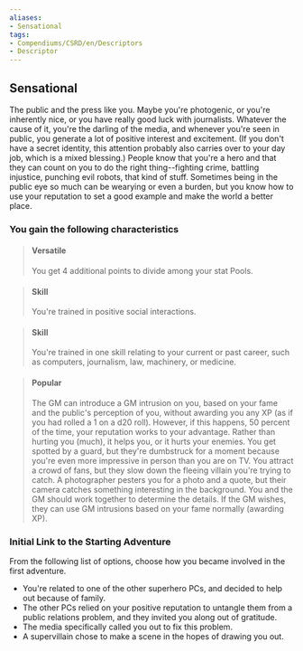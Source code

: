 ```yaml
---
aliases:
- Sensational
tags:
- Compendiums/CSRD/en/Descriptors
- Descriptor
---
```


## Sensational  
The public and the press like you. Maybe you're photogenic, or you're inherently nice, or you have really good luck with journalists. Whatever the cause of it, you're the darling of the media, and whenever you're seen in public, you generate a lot of positive interest and excitement. (If you don't have a secret identity, this attention probably also carries over to your day job, which is a mixed blessing.) People know that you're a hero and that they can count on you to do the right thing--fighting crime, battling injustice, punching evil robots, that kind of stuff. Sometimes being in the public eye so much can be wearying or even a burden, but you know how to use your reputation to set a good example and make the world a better place.
### You gain the following characteristics  
> #### Versatile
> You get 4 additional points to divide among your stat Pools.  

> #### Skill
> You're trained in positive social interactions.  

> #### Skill
> You're trained in one skill relating to your current or past career, such as computers, journalism, law, machinery, or medicine.  

> #### Popular
> The GM can introduce a GM intrusion on you, based on your fame and the public's perception of you, without awarding you any XP (as if you had rolled a 1 on a d20 roll). However, if this happens, 50 percent of the time, your reputation works to your advantage. Rather than hurting you (much), it helps you, or it hurts your enemies. You get spotted by a guard, but they're dumbstruck for a moment because you're even more impressive in person than you are on TV. You attract a crowd of fans, but they slow down the fleeing villain you're trying to catch. A photographer pesters you for a photo and a quote, but their camera catches something interesting in the background. You and the GM should work together to determine the details. If the GM wishes, they can use GM intrusions based on your fame normally (awarding XP).  

### Initial Link to the Starting Adventure  
From the following list of options, choose how you became involved in the first adventure.  
- You're related to one of the other superhero PCs, and decided to help out because of family.  
- The other PCs relied on your positive reputation to untangle them from a public relations problem, and they invited you along out of gratitude.  
- The media specifically called you out to fix this problem.  
- A supervillain chose to make a scene in the hopes of drawing you out.  